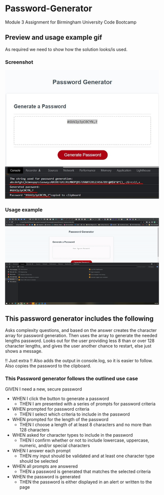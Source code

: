 # Password-Generator
Module 3 Assignment for Birmingham University Code Bootcamp

## Preview and usage example gif

As required we need to show how the solution looks/is used.

### Screenshot 
![This is the Screenshot ](./Screenshot1.jpg)
###  Usage example 
![This is the Usage Example](./usage-example.gif)

## This password generator includes the following
Asks complexity questions, and based on the answer creates the character array for password generation.
Then uses the array to generate the needed lengths password.
Looks out for the user providing less 8 than or over 128 character lengths, and gives the user another chance to restart, else just shows a message.

!! Just extra !!
Also adds the output in console.log, so it is easier to follow.
Also copies the password to the clipboard.

### This Password generator follows the outlined use case
GIVEN I need a new, secure password
* WHEN I click the button to generate a password
  * THEN I am presented with a series of prompts for password criteria
* WHEN prompted for password criteria
  * THEN I select which criteria to include in the password
* WHEN prompted for the length of the password
  * THEN I choose a length of at least 8 characters and no more than 128 characters
* WHEN asked for character types to include in the password
  * THEN I confirm whether or not to include lowercase, uppercase, numeric, and/or special characters
* WHEN I answer each prompt
  * THEN my input should be validated and at least one character type should be selected
* WHEN all prompts are answered
  * THEN a password is generated that matches the selected criteria
* WHEN the password is generated
  * THEN the password is either displayed in an alert or written to the page

